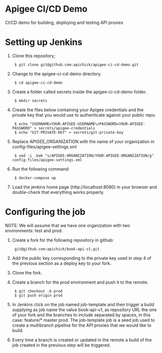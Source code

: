 # Apigee CI/CD Demo 

CI/CD demo for building, deploying and testing API proxies

# Setting up Jenkins

1. Clone this repository;

        $ git clone git@github.com:apichick/apigee-ci-cd-demo.git

2. Change to the apigee-ci-cd-demo directory.

        $ cd apigee-ci-cd-demo

3. Create a folder called secrets inside the apigee-ci-cd-demo folder.

        $ mkdir secrets

4. Create the files below containing your Apigee credentials and the private key that you would use to authenticate against your public repo.

        $ echo "USERNAME=YOUR-APIGEE-USERNAME\nPASSWORD=YOUR-APIGEE-PASSWORD" > secrets/apigee-credentials
        $ echo "GIT-PRIVATE-KEY" > secrets/git-private-key

5. Replace APIGEE_ORGANIZATION with the name of your organization in config-files/apigee-settings.xml

        $ sed -i .bak "s/APIGEE-ORGANIZATION/YOUR-APIGEE-ORGANIZATION/g" config-files/apigee-settings.xml

6. Run the following command:

        $ docker-compose up

7. Load the jenkins home page (http://localhost:8080) in your browser and double-check that everything works properly.

# Configuring the job

NOTE: We will assume that we have one organization with two environments: test and prod.

1. Create a fork for the following repository in github:

        git@github.com:apichick/book-api-v1.git

2. Add the public key corresponding to the private key used in step 4 of the previous section as a deploy key to your fork.

3. Clone the fork.

5. Create a branch for the prod environment and push it to the remote.

        $ git checkout -b prod
        $ git push origin prod

9. In Jenkins click on the job named job-template and then trigger a build supplying as job name the value book-api-v1, as repository URL the one of your fork and the branches to include separated by spaces, in this case: feature/* master prod. The job-template job is a seed job used to create a multibranch pipeline for the API proxies that we would like to build.

10. Every time a branch is created or updated in the remote a build of the job created in the previous step will be triggered.
